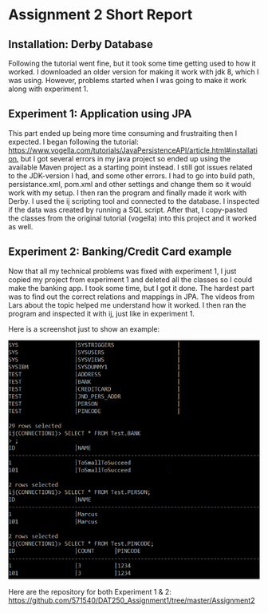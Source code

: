 # Assignment 2 Short Report

## Installation: Derby Database

Following the tutorial went fine, but it took some time getting used to how it worked. I downloaded an older version for making it work with jdk 8, which I was using. However, problems started when I was going to make it work along with experiment 1.

## Experiment 1: Application using JPA

This part ended up being more time consuming and frustraiting then I expected. I began following the tutorial: https://www.vogella.com/tutorials/JavaPersistenceAPI/article.html#installation, but I got several errors in my java project so ended up using the available Maven project as a starting point instead. I still got issues related to the JDK-version I had, and some other errors. I had to go into build path, persistance.xml, pom.xml and other settings and change them so it would work with my setup. I then ran the program and finally made it work with Derby. I used the ij scripting tool and connected to the database. I inspected if the data was created by running a SQL script. After that, I copy-pasted the classes from the original tutorial (vogella) into this project and it worked as well.

## Experiment 2: Banking/Credit Card example

Now that all my technical problems was fixed with experiment 1, I just copied my project from experiment 1 and deleted all the classes so I could make the banking app. I took some time, but I got it done. The hardest part was to find out the correct relations and mappings in JPA. The videos from Lars about the topic helped me understand how it worked. I then ran the program and inspected it with ij, just like in experiment 1.

Here is a screenshot just to show an example:

![inspecting data](https://github.com/571540/DAT250_Assignment1/blob/master/images/ex2.PNG)

Here are the repository for both Experiment 1 & 2: https://github.com/571540/DAT250_Assignment1/tree/master/Assignment2
